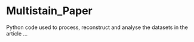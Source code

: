 # Multistain_Paper
Python code used to process, reconstruct and analyse the datasets in the article ...
